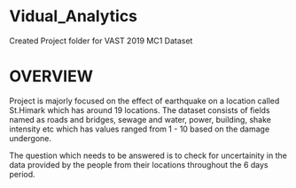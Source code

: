 # Vidual_Analytics
Created Project folder for VAST 2019 MC1 Dataset

# OVERVIEW
Project is majorly focused on the effect of earthquake on a location called St.Himark which has around 19 locations. The dataset consists of fields named as roads and bridges, sewage and water, power, building, shake intensity etc which has values ranged from 1 - 10 based on the damage undergone.

The question which needs to be answered is to check for uncertainity in the data provided by the people from their locations throughout the 6 days period.